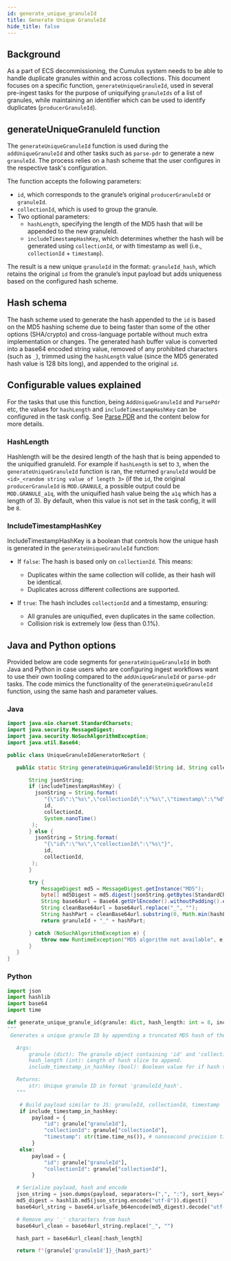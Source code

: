 ```yaml
---
id: generate_unique_granuleId
title: Generate Unique GranuleId
hide_title: false
---
```


## Background

As a part of ECS decommissioning, the Cumulus system needs to be able to handle duplicate granules within and across collections.
This document focuses on a specific function, `generateUniqueGranuleId`, used in several pre-ingest tasks for the purpose of
uniquifying `granuleIds` of a list of granules, while maintaining an identifier which can be used to identify duplicates (`producerGranuleId`).

## generateUniqueGranuleId function

The `generateUniqueGranuleId` function is used during the `addUniqueGranuleId` and other tasks such as `parse-pdr` to generate a new `granuleId`. The process relies on a hash scheme that the user configures in the respective task's configuration.

The function accepts the following parameters:

- `id`, which corresponds to the granule’s original `producerGranuleId` or `granuleId`.
- `collectionId`, which is used to group the granule.
- Two optional parameters:
  - `hashLength`, specifying the length of the MD5 hash that will be appended to the new granuleId.
  - `includeTimestampHashKey`, which determines whether the hash will be generated using `collectionId`, or with timestamp as well (i.e., `collectionId` + `timestamp`).

The result is a new unique `granuleId` in the format: `granuleId_hash`, which retains the original `id` from the granule’s input payload but adds uniqueness based on the configured hash scheme.

## Hash schema

The hash scheme used to generate the hash appended to the `id` is based on the MD5 hashing scheme due to being faster than some of the other options (SHA/crypto) and cross-language portable without much extra implementation or changes. The generated hash buffer value is converted into a base64 encoded string value, removed of any prohibited characters (such as `_`), trimmed using the `hashLength` value (since the MD5 generated hash value is 128 bits long), and appended to the original `id`.

## Configurable values explained

For the tasks that use this function, being `AddUniqueGranuleId` and `ParsePdr` etc, the values for `hashLength` and `includeTimestampHashKey` can be
configured in the task config. See [Parse PDR](../workflow_tasks/parse_pdr) and the content below for more details.

### HashLength

Hashlength will be the desired length of the hash that is being appended to the uniquified granuleId. For example if `hashLength` is set to `3`, when the
`generateUniqueGranuleId` function is ran, the returned `granuleId` would be `<id>_<random string value of length 3>` (if the `id`, the original `producerGranuleId` is `MOD.GRANULE`, a possible
output could be `MOD.GRANULE_a1q`, with the uniquified hash value being the `a1q` which has a length of 3). By default, when this value is not set in the task config, it will be `8`.

### IncludeTimestampHashKey

IncludeTimestampHashKey is a boolean that controls how the unique hash is generated in the `generateUniqueGranuleId` function:

- If `false`: The hash is based only on `collectionId`. This means:
  - Duplicates within the same collection will collide, as their hash will be identical.
  - Duplicates across different collections are supported.

- If `true`: The hash includes `collectionId` and a timestamp, ensuring:
  - All granules are uniquified, even duplicates in the same collection.
  - Collision risk is extremely low (less than 0.1%).

## Java and Python options

Provided below are code segments for `generateUniqueGranuleId` in both Java and Python in case users who are configuring ingest workflows want to use their own tooling compared to the `addUniqueGranuleId` or `parse-pdr` tasks. The code mimics the functionality of the `generateUniqueGranuleId` function, using the same hash and parameter values.

### Java

``` Java
import java.nio.charset.StandardCharsets;
import java.security.MessageDigest;
import java.security.NoSuchAlgorithmException;
import java.util.Base64;

public class UniqueGranuleIdGeneratorNoSort {

   public static String generateUniqueGranuleId(String id, String collectionId, int hashLength, boolean includeTimestampHashKey) {

       String jsonString;
       if (includeTimestampHashKey) {
         jsonString = String.format(
            "{\"id\":\"%s\",\"collectionId\":\"%s\",\"timestamp\":\"%d\"}",
            id,
            collectionId,
            System.nanoTime()
        );
       } else {
         jsonString = String.format(
            "{\"id\":\"%s\",\"collectionId\":\"%s\"}",
            id,
            collectionId,
        );
       }

       try {
           MessageDigest md5 = MessageDigest.getInstance("MD5");
           byte[] md5Digest = md5.digest(jsonString.getBytes(StandardCharsets.UTF_8));
           String base64url = Base64.getUrlEncoder().withoutPadding().encodeToString(md5Digest);
           String cleanBase64url = base64url.replace("_", "");
           String hashPart = cleanBase64url.substring(0, Math.min(hashLength, cleanBase64url.length()));
           return granuleId + "_" + hashPart;

       } catch (NoSuchAlgorithmException e) {
           throw new RuntimeException("MD5 algorithm not available", e);
       }
   }
}
```

### Python

``` Python
import json
import hashlib
import base64
import time

def generate_unique_granule_id(granule: dict, hash_length: int = 8, include_timestamp_in_hashkey: bool = False) -> str:
"""
 Generates a unique granule ID by appending a truncated MD5 hash of the granule object.

   Args:
       granule (dict): The granule object containing 'id' and 'collectionId'.
       hash_length (int): Length of hash slice to append.
       include_timestamp_in_hashkey (bool): Boolean value for if hash should use timestamp

   Returns:
       str: Unique granule ID in format 'granuleId_hash'.
   """

    # Build payload similar to JS: granuleId, collectionId, timestamp
    if include_timestamp_in_hashkey:
        payload = {
            "id": granule["granuleId"],
            "collectionId": granule["collectionId"],
            "timestamp": str(time.time_ns()), # nanosecond precision timestamp
        }
    else:
        payload = {
            "id": granule["granuleId"],
            "collectionId": granule["collectionId"],
        }

   # Serialize payload, hash and encode
   json_string = json.dumps(payload, separators=(",", ":"), sort_keys=True)
   md5_digest = hashlib.md5(json_string.encode("utf-8")).digest()
   base64url_string = base64.urlsafe_b64encode(md5_digest).decode("utf-8")

   # Remove any '_' characters from hash
   base64url_clean = base64url_string.replace("_", "")

   hash_part = base64url_clean[:hash_length]

   return f"{granule['granuleId']}_{hash_part}"
```
